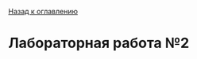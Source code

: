 [Назад к оглавлению](https://github.com/Vladislav-Lyuminarskiy/Java-course)

# Лабораторная работа №2
